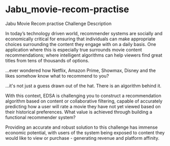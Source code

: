 # Jabu_movie-recom-practise
Jabu Movie Recom practise
Challenge Description

In today’s technology driven world, recommender systems are socially and economically critical for ensuring that individuals can make appropriate choices surrounding the content they engage with on a daily basis. One application where this is especially true surrounds movie content recommendations; where intelligent algorithms can help viewers find great titles from tens of thousands of options.

…ever wondered how Netflix, Amazon Prime, Showmax, Disney and the likes somehow know what to recommend to you?

…it's not just a guess drawn out of the hat. There is an algorithm behind it.

With this context, EDSA is challenging you to construct a recommendation algorithm based on content or collaborative filtering, capable of accurately predicting how a user will rate a movie they have not yet viewed based on their historical preferences.
What value is achieved through building a functional recommender system?

Providing an accurate and robust solution to this challenge has immense economic potential, with users of the system being exposed to content they would like to view or purchase - generating revenue and platform affinity.
